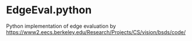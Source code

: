 # EdgeEval.python
Python implementation of edge evaluation by https://www2.eecs.berkeley.edu/Research/Projects/CS/vision/bsds/code/

